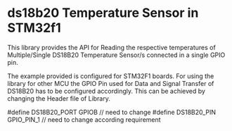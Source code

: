 # ds18b20 Temperature Sensor in STM32f1

This library provides the API for Reading the respective temperatures of Multiple/Single DS18B20 Temperature Sensor/s connected in a single GPIO pin.

The example provided is configured for STM32F1 boards. For using the library for other MCU the GPIO Pin used for Data and Signal Transfer of DS18B20 has to be configured accordingly.
This can be achieved by changing the Header file of Library.

#define DS18B20_PORT GPIOB   		// need to change
#define DS18B20_PIN GPIO_PIN_1      // need to change according requirement 

